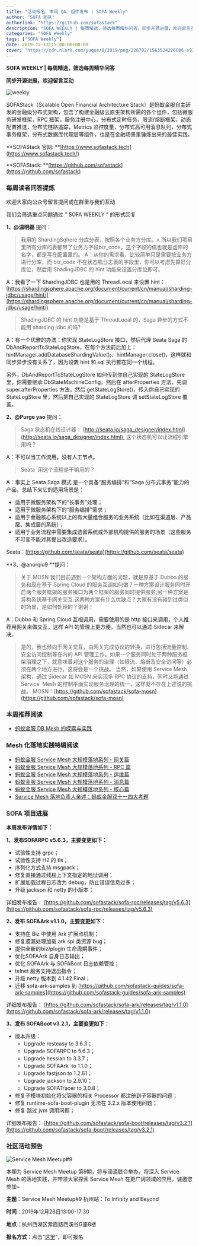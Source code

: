 ```yaml
---
title: "活动报名、本周 QA、组件发布 | SOFA Weekly"
author: "SOFA 团队"
authorlink: "https://github.com/sofastack"
description: "SOFA WEEKLY | 每周精选，筛选每周精华问答，同步开源进展，欢迎留言互动。"
categories: "SOFA Weekly"
tags: ["SOFA Weekly"]
date: 2019-12-13T15:00:00+08:00
cover: "https://cdn.nlark.com/yuque/0/2019/png/226702/1563524226806-e93607a3-1b77-4ca2-8c3c-0384ab966154.png"
---
```


**SOFA WEEKLY | 每周精选，筛选每周精华问答**

**同步开源进展，欢迎留言互动**

![weekly](https://cdn.nlark.com/yuque/0/2019/jpeg/226702/1562925824761-fc720f21-9622-437b-a783-0b0729eda119.jpeg)

SOFAStack（Scalable Open Financial Architecture Stack）是蚂蚁金服自主研发的金融级分布式架构，包含了构建金融级云原生架构所需的各个组件，包括微服务研发框架，RPC 框架，服务注册中心，分布式定时任务，限流/熔断框架，动态配置推送，分布式链路追踪，Metrics 监控度量，分布式高可用消息队列，分布式事务框架，分布式数据库代理层等组件，也是在金融场景里锤炼出来的最佳实践。

**SOFAStack 官网: **[https://www.sofastack.tech](https://www.sofastack.tech/)

**SOFAStack: **[https://github.com/sofastack](https://github.com/sofastack)

### 每周读者问答提炼

欢迎大家向公众号留言提问或在群里与我们互动

我们会筛选重点问题通过 " SOFA WEEKLY " 的形式回复

**1、@温明磊** 提问：

> 我用的 ShardingSqhere 分库分表，按照各个业务方分库。> 所以我们项目里所有分库的表都带了业务方字段biz_code，这个字段的值也就是虚库的名字，都是写在配置里的。
A：从你的需求看，比较简单只是需要按业务方进行分库，而 biz_code 不在状态机日志表的字段里，你可以考虑先算好分库位，然后用 ShadingJDBC 的 hint 功能来设置分库位即可。

A：我看了一下 ShardingJDBC 也是用的 ThreadLocal 来设置 hint：[https://shardingsphere.apache.org/document/current/cn/manual/sharding-jdbc/usage/hint/](https://shardingsphere.apache.org/document/current/cn/manual/sharding-jdbc/usage/hint/)

> ShadingJDBC 的 hint 功能是基于 ThreadLocal 的，Saga 异步的方式不能用 sharding jdbc 的吗?

A：有一个优雅的办法：你实现 StateLogStore 接口，然后代理 Seata Saga 的DbAndReportTcStateLogStore，在每个方法前后加上：hintManager.addDatabaseShardingValue();、hintManager.close()，这样就和同步异步没有关系了，因为设置 hint 和 sql 执行都在同一个线程。

另外，DbAndReportTcStateLogStore 如何传到你自己实现的 StateLogStore 里，你需要继承 DbStateMachineConfig，然后在 afterProperties 方法，先调 super.afterProperties 方法，然后 getStateLogStore()，传入你自己实现的 StateLogStore 里，然后把自己实现的 StateLogStore 调 setStateLogStore 覆盖。

**2、@Purge yao** 提问：

> Saga 状态机在线设计器： [http://seata.io/saga_designer/index.html](http://seata.io/saga_designer/index.html)  这个状态机可以让流程引擎用吗？

A：不可以当工作流用，没有人工节点。

> Seata  用这个流程是干嘛用的？

A：事实上 Seata Saga 模式 是一个具备“服务编排”和“Saga 分布式事务”能力的产品，总结下来它的适用场景是：

- 适用于微服务架构下的“长事务”处理；
- 适用于微服务架构下的“服务编排”需求；
- 适用于金融核心系统以上的有大量组合服务的业务系统（比如在渠道层、产品层、集成层的系统）；
- 适用于业务流程中需要集成遗留系统或外部机构提供的服务的场景（这些服务不可变不能对其提出改造要求）。

Seata：[https://github.com/seata/seata](https://github.com/seata/seata)

**3、@anorqiu9 **提问：

> 关于 MOSN 我们目前遇到一个架构方面的问题，就是原基于 Dubbo 的服务和现在基于 Spring Cloud 的服务互调如何做？一种方案设计服务同时开启两个服务框架的服务接口为两个框架的服务同时提供服务;另一种方案是异构系统基于网关交互.这两种方案有什么优缺点？大家有没有碰到过类似的场景，是如何处理的？谢谢！

A：Dubbo 和 Spring Cloud 互相调用，需要使用的是 http 接口来调用，个人推荐用网关来做交互，这样 API 的管理上更方便，当然也可以通过 Sidecar 来解决。

> 是的，我也倾向于网关交互，由网关完成协议的转换，进行包括流量控制、安全访问控制等在内的 API 管理工作。如果一个服务同时处于两种服务框架治理之下，就意味着对这个服务的治理（如限流、熔断及安全访问等）必须在两个地方进行，这将会是一个挑战。
> 当然，如果使用 Service Mesh 架构，通过 Sidecar 如 MOSN 来实现多 RPC 协议的支持，同时又能通过 Service  Mesh 的控制平面实现服务治理的统一，这样就不存在上述说的挑战。
MOSN：[https://github.com/sofastack/sofa-mosn](https://github.com/sofastack/sofa-mosn)

### 本周推荐阅读

- [蚂蚁金服 DB Mesh 的探索与实践](/blog/ant-financial-db-mesh-explore-practice/)

### Mesh 化落地实践特辑阅读

- [蚂蚁金服 Service Mesh 大规模落地系列 - 网关篇](/blog/service-mesh-practice-in-production-at-ant-financial-part5-gateway/)
- [蚂蚁金服 Service Mesh 大规模落地系列 - RPC 篇](/blog/service-mesh-practice-in-production-at-ant-financial-part4-rpc/)
- [蚂蚁金服 Service Mesh 大规模落地系列 - 运维篇](/blog/service-mesh-practice-in-production-at-ant-financial-part3-operation/)
- [蚂蚁金服 Service Mesh 大规模落地系列 - 消息篇](/blog/service-mesh-practice-in-production-at-ant-financial-part2-mesh/)
- [蚂蚁金服 Service Mesh 大规模落地系列 - 核心篇](/blog/service-mesh-practice-in-production-at-ant-financial-part1-core/)
- [Service Mesh 落地负责人亲述：蚂蚁金服双十一四大考题](/blog/service-mesh-practice-antfinal-shopping-festival-big-exam/)

### SOFA 项目进展

**本周发布详情如下：**

**1、发布SOFARPC v5.6.3，主要变更如下：**

- 试验性支持 grpc；
- 试验性支持 H2 的 tls；
- 序列化方式支持 msgpack；
- 修复直接通过线程上下文指定的地址调用；
- 扩展加载过程日志改为 debug，防止错误信息过多；
- 升级 jackson 和 netty 的小版本；

详细发布报告：
[https://github.com/sofastack/sofa-rpc/releases/tag/v5.6.3](https://github.com/sofastack/sofa-rpc/releases/tag/v5.6.3)

**2、发布 SOFAArk v1.1.0，主要变更如下：**

- 支持在 Biz 中使用 Ark 扩展点机制；
- 修复遗漏处理加载 ark spi 类资源 bug；
- 提供全新的biz/plugin 生命周期事件；
- 优化SOFAArk 自身日志输出；
- 优化 SOFAArk 与 SOFABoot 日志依赖管控；
- telnet 服务支持退出指令；
- 升级 netty 版本到 4.1.42.Final；
- 迁移 sofa-ark-samples 到 [https://github.com/sofastack-guides/sofa-ark-samples](https://github.com/sofastack-guides/sofa-ark-samples)

详细发布报告：
[https://github.com/sofastack/sofa-ark/releases/tag/v1.1.0](https://github.com/sofastack/sofa-ark/releases/tag/v1.1.0)

**3、发布 SOFABoot v3.2.1，主要变更如下：**

- 版本升级：
  - Upgrade resteasy to 3.6.3；
  - Upgrade SOFARPC to 5.6.3；
  - Upgrade hessian to 3.3.7；
  - Upgrade SOFAArk  to 1.1.0；
  - Upgrade fastjson to 1.2.61；
  - Upgrade jackson to 2.9.10；
  - Upgrade SOFATracer to 3.0.8；
- 修复子模块初始化将父容器的相关 Processor 都注册到子容器的问题；
- 修复 runtime-sofa-boot-plugin 无法在 3.2.x 版本使用问题；
- 修复 跳过 jvm 调用问题；

详细发布报告：
[https://github.com/sofastack/sofa-boot/releases/tag/v3.2.1](https://github.com/sofastack/sofa-boot/releases/tag/v3.2.1)

### 社区活动预告

![Service Mesh Meetup#9](https://cdn.nlark.com/yuque/0/2019/png/226702/1576469907431-7bfc401e-fe31-46a7-9c90-391e8aace845.png)

本期为 Service Mesh Meetup 第9期，将与滴滴联合举办，将深入 Service Mesh 的落地实践，并带领大家探索 Service Mesh 在更广阔领域的应用。诚邀您参加~

**主题**：Service Mesh Meetup#9 杭州站：To Infinity and Beyond

**时间**：2019年12月28日13:00-17:30

**地点**：杭州西湖区紫霞路西溪谷G座8楼

**报名方式**：点击“[这里](https://tech.antfin.com/community/activities/1056)”，即可报名